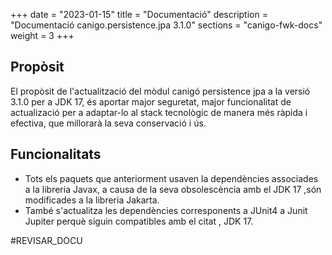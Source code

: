 +++
date        = "2023-01-15"
title       = "Documentació"
description = "Documentació canigo.persistence.jpa 3.1.0"
sections    = "canigo-fwk-docs"
weight      = 3
+++

## Propòsit

El propòsit de l'actualització del mòdul canigó persistence jpa a la versió 3.1.0 per a JDK 17,
és aportar major seguretat, major funcionalitat de actualizació
per a adaptar-lo al stack tecnològic de manera més ràpida i efectiva,
que millorarà la seva conservació i ús.

## Funcionalitats

- Tots els paquets que anteriorment usaven la dependències associades a la libreria Javax, a causa de la seva obsolescència
  amb el JDK 17 ,són modificades a la libreria Jakarta.
- També s'actualitza les dependències corresponents a JUnit4 a Junit Jupiter perquè siguin compatibles amb el citat , JDK 17.



#REVISAR_DOCU
